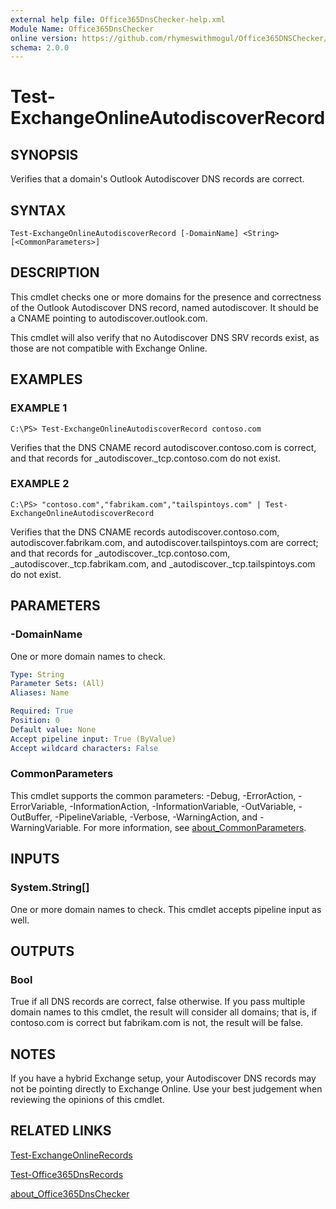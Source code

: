 ```yaml
---
external help file: Office365DnsChecker-help.xml
Module Name: Office365DnsChecker
online version: https://github.com/rhymeswithmogul/Office365DNSChecker/blob/main/man/en-US/Test-ExchangeOnlineAutodiscoverRecord.md
schema: 2.0.0
---
```


# Test-ExchangeOnlineAutodiscoverRecord

## SYNOPSIS
Verifies that a domain's Outlook Autodiscover DNS records are correct.

## SYNTAX

```
Test-ExchangeOnlineAutodiscoverRecord [-DomainName] <String> [<CommonParameters>]
```

## DESCRIPTION
This cmdlet checks one or more domains for the presence and correctness of the Outlook Autodiscover DNS record, named autodiscover. 
It should be a CNAME pointing to autodiscover.outlook.com.

This cmdlet will also verify that no Autodiscover DNS SRV records exist, as those are not compatible with Exchange Online.

## EXAMPLES

### EXAMPLE 1
```
C:\PS> Test-ExchangeOnlineAutodiscoverRecord contoso.com
```

Verifies that the DNS CNAME record autodiscover.contoso.com is correct, and that records for _autodiscover._tcp.contoso.com do not exist.

### EXAMPLE 2
```
C:\PS> "contoso.com","fabrikam.com","tailspintoys.com" | Test-ExchangeOnlineAutodiscoverRecord
```

Verifies that the DNS CNAME records autodiscover.contoso.com, autodiscover.fabrikam.com, and autodiscover.tailspintoys.com are correct; and that records for _autodiscover._tcp.contoso.com, _autodiscover._tcp.fabrikam.com, and _autodiscover._tcp.tailspintoys.com do not exist.

## PARAMETERS

### -DomainName
One or more domain names to check.

```yaml
Type: String
Parameter Sets: (All)
Aliases: Name

Required: True
Position: 0
Default value: None
Accept pipeline input: True (ByValue)
Accept wildcard characters: False
```

### CommonParameters
This cmdlet supports the common parameters: -Debug, -ErrorAction, -ErrorVariable, -InformationAction, -InformationVariable, -OutVariable, -OutBuffer, -PipelineVariable, -Verbose, -WarningAction, and -WarningVariable. For more information, see [about_CommonParameters](http://go.microsoft.com/fwlink/?LinkID=113216).

## INPUTS

### System.String[]
One or more domain names to check.  This cmdlet accepts pipeline input as well.

## OUTPUTS

### Bool
True if all DNS records are correct, false otherwise.  If you pass multiple domain names to this cmdlet, the result will consider all domains;  that is, if contoso.com is correct but fabrikam.com is not, the result will be false.

## NOTES
If you have a hybrid Exchange setup, your Autodiscover DNS records may not be pointing directly to Exchange Online.  Use your best judgement when reviewing the opinions of this cmdlet.

## RELATED LINKS

[Test-ExchangeOnlineRecords]()

[Test-Office365DnsRecords]()

[about_Office365DnsChecker]()

